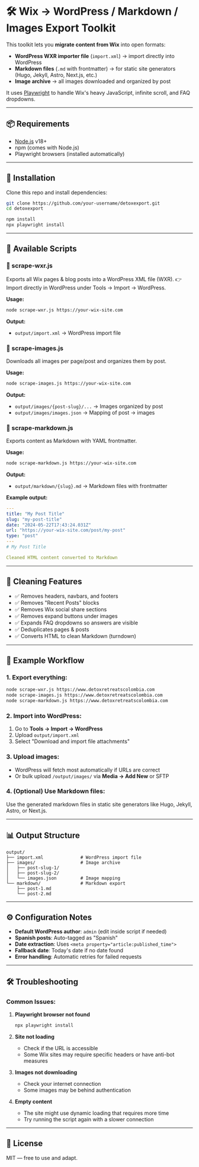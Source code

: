# 🛠 Wix → WordPress / Markdown / Images Export Toolkit

This toolkit lets you **migrate content from Wix** into open formats:

- **WordPress WXR importer file** (`import.xml`) → import directly into WordPress  
- **Markdown files** (`.md` with frontmatter) → for static site generators (Hugo, Jekyll, Astro, Next.js, etc.)  
- **Image archive** → all images downloaded and organized by post  

It uses [Playwright](https://playwright.dev/) to handle Wix's heavy JavaScript, infinite scroll, and FAQ dropdowns.

---

## 📦 Requirements

- [Node.js](https://nodejs.org/) v18+  
- npm (comes with Node.js)  
- Playwright browsers (installed automatically)

---

## 📂 Installation

Clone this repo and install dependencies:

```bash
git clone https://github.com/your-username/detoxexport.git
cd detoxexport

npm install
npx playwright install
```

---

## 📜 Available Scripts

### 🔹 scrape-wxr.js
Exports all Wix pages & blog posts into a WordPress XML file (WXR).
👉 Import directly in WordPress under Tools → Import → WordPress.

**Usage:**
```bash
node scrape-wxr.js https://your-wix-site.com
```

**Output:**
- `output/import.xml` → WordPress import file

### 🔹 scrape-images.js
Downloads all images per page/post and organizes them by post.

**Usage:**
```bash
node scrape-images.js https://your-wix-site.com
```

**Output:**
- `output/images/{post-slug}/...` → Images organized by post
- `output/images/images.json` → Mapping of post → images

### 🔹 scrape-markdown.js
Exports content as Markdown with YAML frontmatter.

**Usage:**
```bash
node scrape-markdown.js https://your-wix-site.com
```

**Output:**
- `output/markdown/{slug}.md` → Markdown files with frontmatter

**Example output:**
```yaml
---
title: "My Post Title"
slug: "my-post-title"
date: "2024-05-22T17:43:24.031Z"
url: "https://your-wix-site.com/post/my-post"
type: "post"
---
# My Post Title

Cleaned HTML content converted to Markdown
```

---

## 🧹 Cleaning Features

- ✅ Removes headers, navbars, and footers
- ✅ Removes "Recent Posts" blocks  
- ✅ Removes Wix social share sections
- ✅ Removes expand buttons under images
- ✅ Expands FAQ dropdowns so answers are visible
- ✅ Deduplicates pages & posts
- ✅ Converts HTML to clean Markdown (turndown)

---

## 🚀 Example Workflow

### 1. Export everything:
```bash
node scrape-wxr.js https://www.detoxretreatscolombia.com
node scrape-images.js https://www.detoxretreatscolombia.com
node scrape-markdown.js https://www.detoxretreatscolombia.com
```

### 2. Import into WordPress:
1. Go to **Tools → Import → WordPress**
2. Upload `output/import.xml`
3. Select "Download and import file attachments"

### 3. Upload images:
- WordPress will fetch most automatically if URLs are correct
- Or bulk upload `/output/images/` via **Media → Add New** or SFTP

### 4. (Optional) Use Markdown files:
Use the generated markdown files in static site generators like Hugo, Jekyll, Astro, or Next.js.

---

## 📊 Output Structure

```
output/
├── import.xml              # WordPress import file
├── images/                 # Image archive
│   ├── post-slug-1/
│   ├── post-slug-2/
│   └── images.json         # Image mapping
└── markdown/               # Markdown export
    ├── post-1.md
    └── post-2.md
```

---

## ⚙️ Configuration Notes

- **Default WordPress author**: `admin` (edit inside script if needed)
- **Spanish posts**: Auto-tagged as "Spanish"  
- **Date extraction**: Uses `<meta property="article:published_time">`
- **Fallback date**: Today's date if no date found
- **Error handling**: Automatic retries for failed requests

---

## 🛠 Troubleshooting

### Common Issues:

1. **Playwright browser not found**
   ```bash
   npx playwright install
   ```

2. **Site not loading**
   - Check if the URL is accessible
   - Some Wix sites may require specific headers or have anti-bot measures

3. **Images not downloading**
   - Check your internet connection
   - Some images may be behind authentication

4. **Empty content**
   - The site might use dynamic loading that requires more time
   - Try running the script again with a slower connection

---

## 📖 License

MIT — free to use and adapt.